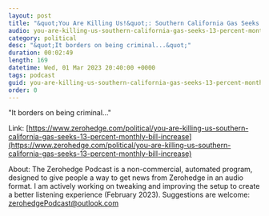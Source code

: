 ```yaml
---
layout: post
title: "&quot;You Are Killing Us!&quot;: Southern California Gas Seeks 13 Percent Monthly Bill Increase"
audio: you-are-killing-us-southern-california-gas-seeks-13-percent-monthly-bill-increase-0
category: political
desc: "&quot;It borders on being criminal...&quot;"
duration: 00:02:49
length: 169
datetime: Wed, 01 Mar 2023 20:40:00 +0000
tags: podcast
guid: you-are-killing-us-southern-california-gas-seeks-13-percent-monthly-bill-increase-0
order: 0
---
```

&quot;It borders on being criminal...&quot;

Link: [https://www.zerohedge.com/political/you-are-killing-us-southern-california-gas-seeks-13-percent-monthly-bill-increase](https://www.zerohedge.com/political/you-are-killing-us-southern-california-gas-seeks-13-percent-monthly-bill-increase)

About: The Zerohedge Podcast is a non-commercial, automated program, designed to give people a way to get news from Zerohedge in an audio format.  I am actively working on tweaking and improving the setup to create a better listening experience (February 2023).  Suggestions are welcome: [zerohedgePodcast@outlook.com](mailto:zerohedgePodcast@outlook.com)